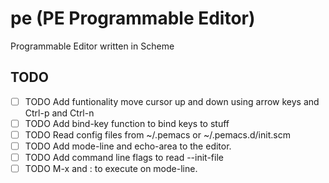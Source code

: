 # pe (PE Programmable Editor)
Programmable Editor written in Scheme

## TODO
- [ ] TODO Add funtionality move cursor up and down using arrow keys and Ctrl-p and Ctrl-n
- [ ] TODO Add bind-key function to bind keys to stuff
- [ ] TODO Read config files from ~/.pemacs or ~/.pemacs.d/init.scm
- [ ] TODO Add mode-line and echo-area to the editor.
- [ ] TODO Add command line flags to read --init-file
- [ ] TODO M-x and : to execute on mode-line.
